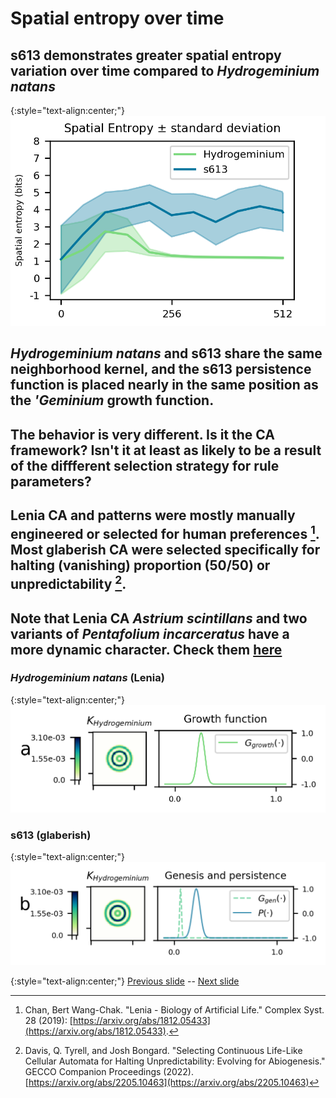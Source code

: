 # Spatial entropy over time

## s613 demonstrates greater spatial entropy variation over time compared to _Hydrogeminium natans_

{:style="text-align:center;"}
![teaser figure showing Orbium and s613 CA](https://raw.githubusercontent.com/riveSunder/yuca_docs/master/assets/glaberish/spatial_entropy_plot.png)

## _Hydrogeminium natans_ and s613 share the same neighborhood kernel, and the s613 persistence function is placed nearly in the same position as the _'Geminium_ growth function. 

## The behavior is very different. Is it the CA framework? Isn't it at least as likely to be a result of the diffferent selection strategy for rule parameters? 

## Lenia CA and patterns were mostly manually engineered or selected for human preferences [^Ch2019]. Most glaberish CA were selected specifically for halting (vanishing) proportion (50/50) or unpredictability [^Da2022]. 

## Note that Lenia CA _Astrium scintillans_ and two variants of _Pentafolium incarceratus_ have a more dynamic character. Check them [here](https://chakazul.github.io/Lenia/JavaScript/Lenia.html)

### _Hydrogeminium natans_ (Lenia)
{:style="text-align:center;"}
![teaser figure showing Orbium and s613 CA](https://raw.githubusercontent.com/riveSunder/yuca_docs/master/assets/glaberish/lenia_geminium.png)

### s613 (glaberish)
{:style="text-align:center;"}
![teaser figure showing Orbium and s613 CA](https://raw.githubusercontent.com/riveSunder/yuca_docs/master/assets/glaberish/glaberish_s613.png)

[^Ch2019]: Chan, Bert Wang-Chak. "Lenia - Biology of Artificial Life." Complex Syst. 28 (2019): [https://arxiv.org/abs/1812.05433](https://arxiv.org/abs/1812.05433).

[^Da2022]: Davis, Q. Tyrell, and Josh Bongard. "Selecting Continuous Life-Like Cellular Automata for Halting Unpredictability: Evolving for Abiogenesis." GECCO Companion Proceedings (2022). [https://arxiv.org/abs/2205.10463](https://arxiv.org/abs/2205.10463)

{:style="text-align:center;"}
[Previous slide](https://rivesunder.github.io/yuca_docs/g_slide_009) -- [Next slide](https://rivesunder.github.io/yuca_docs/g_slide_011)
